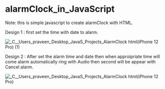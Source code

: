# alarmClock_in_JavaScript

Note: this is simple javascript to create alarmClock with HTML.

Design 1 : first set the time with date to alarm.

![_C__Users_praveen_Desktop_JavaS_Projects_AlarmClock html(iPhone 12 Pro) (1)](https://user-images.githubusercontent.com/84122399/179768331-aca1ab47-0d4d-4b99-b7f7-f602a1385b22.png)


Design 2 : After set the alarm time and date then when approipriate time will come alarm automatically ring with Audio then second will be appear with Cancel alarm.


![_C__Users_praveen_Desktop_JavaS_Projects_AlarmClock html(iPhone 12 Pro)](https://user-images.githubusercontent.com/84122399/179769022-035f4b65-9639-446a-a915-f2a9f0775a14.png)

